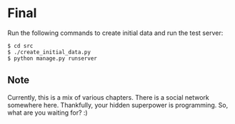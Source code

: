 # Final

Run the following commands to create initial data and run the test server:

    $ cd src
    $ ./create_initial_data.py
    $ python manage.py runserver

## Note

Currently, this is a mix of various chapters. There is a social network somewhere here. Thankfully, your hidden superpower is programming. So, what are you waiting for? :)

